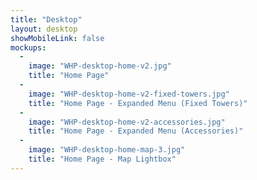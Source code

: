 ```yaml
---
title: "Desktop"
layout: desktop
showMobileLink: false
mockups:
  -
    image: "WHP-desktop-home-v2.jpg"
    title: "Home Page"
  -
    image: "WHP-desktop-home-v2-fixed-towers.jpg"
    title: "Home Page - Expanded Menu (Fixed Towers)"
  -
    image: "WHP-desktop-home-v2-accessories.jpg"
    title: "Home Page - Expanded Menu (Accessories)"
  -
    image: "WHP-desktop-home-map-3.jpg"
    title: "Home Page - Map Lightbox"
---
```

